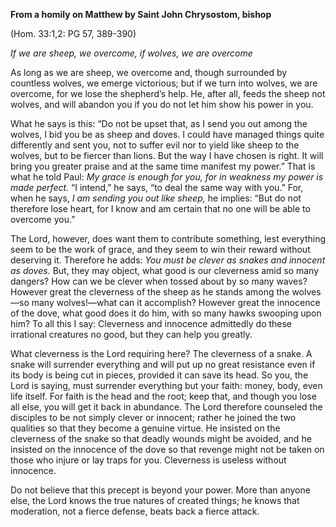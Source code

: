 

**From a homily on Matthew by Saint John Chrysostom, bishop**

(Hom. 33:1,2: PG 57, 389-390)

_If we are sheep, we overcome, if wolves, we are overcome_

As long as we are sheep, we overcome and, though surrounded by countless wolves, we emerge victorious; but if we turn into wolves, we are overcome, for we lose the shepherd’s help. He, after all, feeds the sheep not wolves, and will abandon you if you do not let him show his power in you.

What he says is this: “Do not be upset that, as I send you out among the wolves, I bid you be as sheep and doves. I could have managed things quite differently and sent you, not to suffer evil nor to yield like sheep to the wolves, but to be fiercer than lions. But the way I have chosen is right. It will bring you greater praise and at the same time manifest my power.” That is what he told Paul: _My grace is enough for you, for in weakness my power is made perfect._ “I intend,” he says, “to deal the same way with you.” For, when he says, _I am sending you out like sheep,_ he implies: “But do not therefore lose heart, for I know and am certain that no one will be able to overcome you.”

The Lord, however, does want them to contribute something, lest everything seem to be the work of grace, and they seem to win their reward without deserving it. Therefore he adds: _You must be clever as snakes and innocent as doves._ But, they may object, what good is our cleverness amid so many dangers? How can we be clever when tossed about by so many waves? However great the cleverness of the sheep as he stands among the wolves—so many wolves!—what can it accomplish? However great the innocence of the dove, what good does it do him, with so many hawks swooping upon him? To all this I say: Cleverness and innocence admittedly do these irrational creatures no good, but they can help you greatly.

What cleverness is the Lord requiring here? The cleverness of a snake. A snake will surrender everything and will put up no great resistance even if its body is being cut in pieces, provided it can save its head. So you, the Lord is saying, must surrender everything but your faith: money, body, even life itself. For faith is the head and the root; keep that, and though you lose all else, you will get it back in abundance. The Lord therefore counseled the disciples to be not simply clever or innocent; rather he joined the two qualities so that they become a genuine virtue. He insisted on the cleverness of the snake so that deadly wounds might be avoided, and he insisted on the innocence of the dove so that revenge might not be taken on those who injure or lay traps for you. Cleverness is useless without innocence.

Do not believe that this precept is beyond your power. More than anyone else, the Lord knows the true natures of created things; he knows that moderation, not a fierce defense, beats back a fierce attack.

